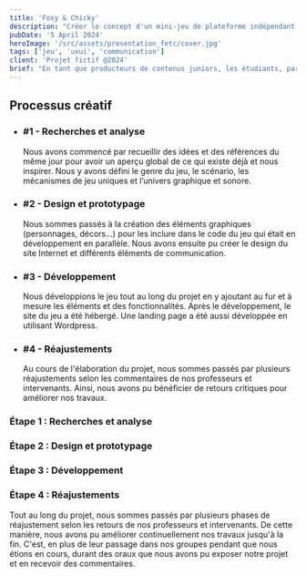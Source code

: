 ```yaml
---
title: 'Foxy & Chicky'
description: "Créer le concept d'un mini-jeu de plateforme indépendant en ligne, son identité visuelle et sa communication."
pubDate: '5 April 2024'
heroImage: '/src/assets/presentation_fetc/cover.jpg'
tags: ['jeu', 'uxui', 'communication']
client: 'Projet fictif @2024'
brief: "En tant que producteurs de contenus juniors, les étudiants, par équipe de 3 ou 4, doivent, pour le lancement d’un mini jeu indépendant (Indie Game), produire et héberger l’ensemble des contenus multimédias."
---
```


<article class="flex flex-col w-full py-7 px-10 my-6 gap-5 text-clrWhite bg-secondaryNeutral rounded-xl">
    <h2 class="font-cormorantInfant text-3xl">Processus créatif</h2>
    <ul class="grid grid-cols-1 gap-4 lg:gap-0 lg:grid-cols-4 w-full">
        <li class="flex flex-col lg:px-5 gap-2 lg:gap-1">
            <h3 class="text-lg">#1 - Recherches et analyse</h3>
            <p>Nous avons commencé par recueillir des idées et des références du même jour pour avoir un aperçu global de ce qui existe déjà et nous inspirer. Nous y avons défini le genre du jeu, le scénario, les mécanismes de jeu uniques et l’univers graphique et sonore.</p>
        </li>
        <li class="flex flex-col lg:px-5 gap-2 lg:gap-1">
            <h3 class="text-lg">#2 - Design et prototypage</h3>
            <p>Nous sommes passés à la création des éléments graphiques (personnages, décors...) pour les inclure dans le code du jeu qui était en développement en parallèle. Nous avons ensuite pu créer le design du site Internet et différents éléments de communication.</p>
        </li>
        <li class="flex flex-col lg:px-5 gap-2 lg:gap-1">
            <h3 class="text-lg">#3 - Développement</h3>
            <p>Nous développions le jeu tout au long du projet en y ajoutant au fur et à mesure les éléments et des fonctionnalités. Après le développement, le site du jeu a été hébergé. Une landing page a été aussi développée en utilisant Wordpress.</p>
        </li>
        <li class="flex flex-col lg:px-5 gap-2 lg:gap-1">
            <h3 class="text-lg">#4 - Réajustements</h3>
            <p>Au cours de l'élaboration du projet, nous sommes passés par plusieurs réajustements selon les commentaires de nos professeurs et intervenants. Ainsi, nous avons pu bénéficier de retours critiques pour améliorer nos travaux.</p>
        </li>
    </ul>
</article>

### **Étape 1 : Recherches et analyse**


### **Étape 2 : Design et prototypage**


### **Étape 3 : Développement**


### **Étape 4 : Réajustements**
Tout au long du projet, nous sommes passés par plusieurs phases de réajustement selon les retours de nos professeurs et intervenants. De cette manière, nous avons pu améliorer continuellement nos travaux jusqu'à la fin. C'est, en plus de leur passage dans nos groupes pendant que nous étions en cours, durant des oraux que nous avons pu exposer notre projet et en recevoir des commentaires.